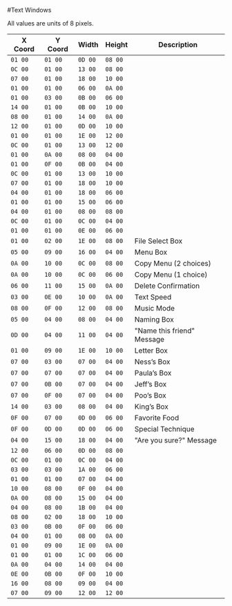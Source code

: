#Text Windows

All values are units of 8 pixels.

|X Coord|Y Coord|Width  |Height |Description               |
|-------|-------|-------|-------|--------------------------|
|`01 00`|`01 00`|`0D 00`|`08 00`|                          |
|`0C 00`|`01 00`|`13 00`|`08 00`|                          |
|`07 00`|`01 00`|`18 00`|`10 00`|                          |
|`01 00`|`01 00`|`06 00`|`0A 00`|                          |
|`01 00`|`03 00`|`0B 00`|`06 00`|                          |
|`14 00`|`01 00`|`0B 00`|`10 00`|                          |
|`08 00`|`01 00`|`14 00`|`0A 00`|                          |
|`12 00`|`01 00`|`0D 00`|`10 00`|                          |
|`01 00`|`01 00`|`1E 00`|`12 00`|                          |
|`0C 00`|`01 00`|`13 00`|`12 00`|                          |
|`01 00`|`0A 00`|`08 00`|`04 00`|                          |
|`01 00`|`0F 00`|`0B 00`|`04 00`|                          |
|`0C 00`|`01 00`|`13 00`|`10 00`|                          |
|`07 00`|`01 00`|`18 00`|`10 00`|                          |
|`04 00`|`01 00`|`18 00`|`06 00`|                          |
|`01 00`|`01 00`|`15 00`|`06 00`|                          |
|`04 00`|`01 00`|`08 00`|`08 00`|                          |
|`0C 00`|`01 00`|`0C 00`|`04 00`|                          |
|`01 00`|`01 00`|`0E 00`|`06 00`|                          |
|`01 00`|`02 00`|`1E 00`|`08 00`|File Select Box           |
|`05 00`|`09 00`|`16 00`|`04 00`|Menu Box                  |
|`0A 00`|`10 00`|`0C 00`|`08 00`|Copy Menu (2 choices)     |
|`0A 00`|`10 00`|`0C 00`|`06 00`|Copy Menu (1 choice)      |
|`06 00`|`11 00`|`15 00`|`0A 00`|Delete Confirmation       |
|`03 00`|`0E 00`|`10 00`|`0A 00`|Text Speed                |
|`08 00`|`0F 00`|`12 00`|`08 00`|Music Mode                |
|`05 00`|`04 00`|`08 00`|`04 00`|Naming Box                |
|`0D 00`|`04 00`|`11 00`|`04 00`|"Name this friend" Message|
|`01 00`|`09 00`|`1E 00`|`10 00`|Letter Box                |
|`07 00`|`03 00`|`07 00`|`04 00`|Ness’s Box                |
|`07 00`|`07 00`|`07 00`|`04 00`|Paula’s Box               |
|`07 00`|`0B 00`|`07 00`|`04 00`|Jeff’s Box                |
|`07 00`|`0F 00`|`07 00`|`04 00`|Poo’s Box                 |
|`14 00`|`03 00`|`08 00`|`04 00`|King’s Box                |
|`0F 00`|`07 00`|`0D 00`|`06 00`|Favorite Food             |
|`0F 00`|`0D 00`|`0D 00`|`06 00`|Special Technique         |
|`04 00`|`15 00`|`18 00`|`04 00`|"Are you sure?" Message   |
|`12 00`|`06 00`|`0D 00`|`08 00`|                          |
|`0C 00`|`01 00`|`0C 00`|`04 00`|                          |
|`03 00`|`03 00`|`1A 00`|`06 00`|                          |
|`01 00`|`01 00`|`07 00`|`04 00`|                          |
|`10 00`|`08 00`|`0F 00`|`04 00`|                          |
|`0A 00`|`08 00`|`15 00`|`04 00`|                          |
|`04 00`|`08 00`|`1B 00`|`04 00`|                          |
|`08 00`|`02 00`|`18 00`|`10 00`|                          |
|`03 00`|`0B 00`|`0F 00`|`06 00`|                          |
|`04 00`|`01 00`|`08 00`|`0A 00`|                          |
|`01 00`|`09 00`|`1E 00`|`0A 00`|                          |
|`01 00`|`01 00`|`1C 00`|`06 00`|                          |
|`0A 00`|`04 00`|`14 00`|`04 00`|                          |
|`0E 00`|`0B 00`|`0F 00`|`10 00`|                          |
|`16 00`|`08 00`|`09 00`|`04 00`|                          |
|`07 00`|`09 00`|`12 00`|`12 00`|                          |
